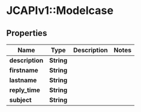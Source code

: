 # JCAPIv1::Modelcase

## Properties
Name | Type | Description | Notes
------------ | ------------- | ------------- | -------------
**description** | **String** |  | 
**firstname** | **String** |  | 
**lastname** | **String** |  | 
**reply_time** | **String** |  | 
**subject** | **String** |  | 


